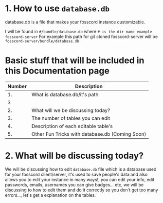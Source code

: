 # 1. How to use `database.db`
 database.db is a file that makes your fosscord instance customizable.

I will be found in `#/bundle/database.db` where `# is the dir name example fosscord-server`
For example this path for git cloned fosscord-server will be `fosscord-server/bundle/database.db`

# Basic stuff that will be included in this Documentation page
| Number | Description |
|---|---|
| 1. | What is database.db/it's path |
| 3
| 2. | What will we be discussing today? |
| 3. | The number of tables you can edit |
| 4. | Description of each editable table's |
| 5. | Other Fun Tricks with database.db (Coming Soon) |

# 2. What will be discussing today?
We will be discussing how to edit `database.db` file which is a database used for your fosscord client/server, it's used to save people's data and also allows you to edit your instance in many ways!, you can edit your info, edit passwords, emails, usernames you can give badges... etc, we will be discussing to how to edit them and do it correctly so you don't get too many errors..., let's get a explanation on the tables.
